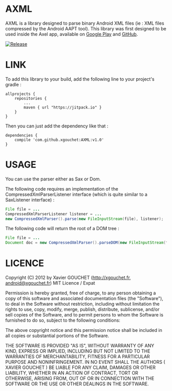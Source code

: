 AXML
====

AXML is a library designed to parse binary Android XML files (ie : XML files compressed by the Android AAPT tool). This library was first designed to be used inside the Axel app, available on [Google Play](https://play.google.com/store/apps/details?id=fr.xgouchet.xmleditor) and [GitHub](https://github.com/xgouchet/Axel). 

[![Release](https://jitpack.io/v/xgouchet/AXML.svg)](https://jitpack.io/#xgouchet/AXML)

LINK
=====

To add this library to your build, add the following line to your project's gradle : 

    allprojects {
		repositories {
			...
			maven { url "https://jitpack.io" }
		}
	}
	
Then you can just add the dependency like that : 

	dependencies {
		compile 'com.github.xgouchet:AXML:v1.0'
	}

USAGE
===== 

You can use the parser either as Sax or Dom. 

The following code requires an implementation of the CompressedXmlParserListener interface (which is quite similar to a SaxListener interface) : 

```java
File file = ... 
CompressedXmlParserListener listener = ...
new CompressedXmlParser().parse(new FileInputStream(file), listener);
```

The following code will return the root of a DOM tree : 

```java
File file = ... 
Document doc = new CompressedXmlParser().parseDOM(new FileInputStream(file));
```



LICENCE
=======

Copyright (C) 2012 by Xavier GOUCHET (http://xgouchet.fr, android@xgouchet.fr)
MIT Licence / Expat

Permission is hereby granted, free of charge, to any person obtaining a copy
of this software and associated documentation files (the "Software"), to deal
in the Software without restriction, including without limitation the rights
to use, copy, modify, merge, publish, distribute, sublicense, and/or sell
copies of the Software, and to permit persons to whom the Software is
furnished to do so, subject to the following conditions:

The above copyright notice and this permission notice shall be included in
all copies or substantial portions of the Software.

THE SOFTWARE IS PROVIDED "AS IS", WITHOUT WARRANTY OF ANY KIND, EXPRESS OR
IMPLIED, INCLUDING BUT NOT LIMITED TO THE WARRANTIES OF MERCHANTABILITY,
FITNESS FOR A PARTICULAR PURPOSE AND NONINFRINGEMENT. IN NO EVENT SHALL THE
AUTHORS ( XAVIER GOUCHET ) BE LIABLE FOR ANY CLAIM, DAMAGES OR OTHER
LIABILITY, WHETHER IN AN ACTION OF CONTRACT, TORT OR OTHERWISE, ARISING FROM,
OUT OF OR IN CONNECTION WITH THE SOFTWARE OR THE USE OR OTHER DEALINGS IN
THE SOFTWARE.